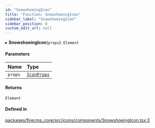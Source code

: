 ```yaml
---
id: "SnowshoeingIcon"
title: "Function: SnowshoeingIcon"
sidebar_label: "SnowshoeingIcon"
sidebar_position: 0
custom_edit_url: null
---
```


▸ **SnowshoeingIcon**(`props`): `Element`

#### Parameters

| Name | Type |
| :------ | :------ |
| `props` | [`IconProps`](../types/IconProps.md) |

#### Returns

`Element`

#### Defined in

[packages/firecms_core/src/icons/components/SnowshoeingIcon.tsx:3](https://github.com/FireCMSco/firecms/blob/d45f3739/packages/firecms_core/src/icons/components/SnowshoeingIcon.tsx#L3)
